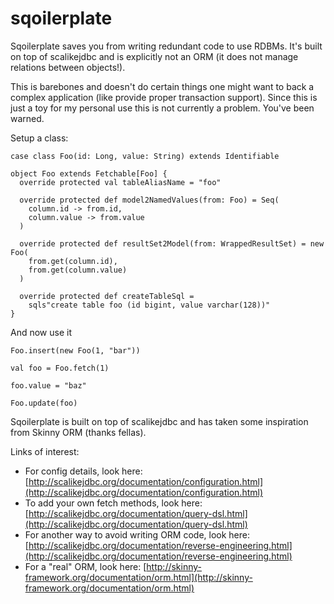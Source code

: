 sqoilerplate
============

Sqoilerplate saves you from writing redundant code to use RDBMs.  It's built on top of scalikejdbc and is explicitly not an ORM (it does not manage relations between objects!).

This is barebones and doesn't do certain things one might want to back a complex application (like provide proper transaction support).  Since this is just a toy for my personal use this is not currently a problem.  You've been warned.

Setup a class:
```
case class Foo(id: Long, value: String) extends Identifiable

object Foo extends Fetchable[Foo] {
  override protected val tableAliasName = "foo"

  override protected def model2NamedValues(from: Foo) = Seq(
    column.id -> from.id,
    column.value -> from.value
  )

  override protected def resultSet2Model(from: WrappedResultSet) = new Foo(
    from.get(column.id),
    from.get(column.value)
  )

  override protected def createTableSql =
    sqls"create table foo (id bigint, value varchar(128))"
}
```

And now use it
```
Foo.insert(new Foo(1, "bar"))

val foo = Foo.fetch(1)

foo.value = "baz"

Foo.update(foo)
```

Sqoilerplate is built on top of scalikejdbc and has taken some inspiration from Skinny ORM (thanks fellas).

Links of interest:
* For config details, look here: [http://scalikejdbc.org/documentation/configuration.html](http://scalikejdbc.org/documentation/configuration.html)
* To add your own fetch methods, look here: [http://scalikejdbc.org/documentation/query-dsl.html](http://scalikejdbc.org/documentation/query-dsl.html)
* For another way to avoid writing ORM code, look here: [http://scalikejdbc.org/documentation/reverse-engineering.html](http://scalikejdbc.org/documentation/reverse-engineering.html)
* For a "real" ORM, look here: [http://skinny-framework.org/documentation/orm.html](http://skinny-framework.org/documentation/orm.html)
